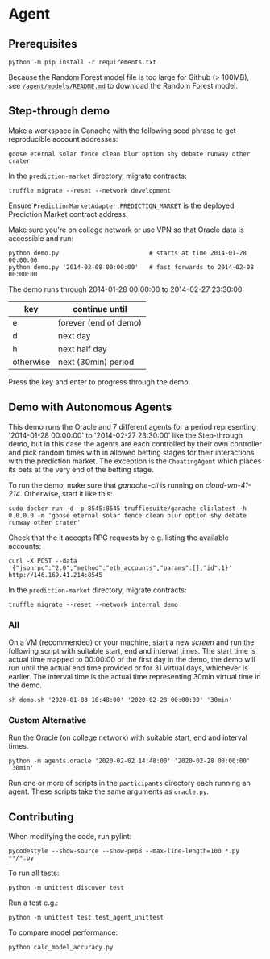 # Agent

## Prerequisites
```
python -m pip install -r requirements.txt
```

Because the Random Forest model file is too large for Github (> 100MB), see
[`/agent/models/README.md`](models/README.md) to download the Random Forest model. 

## Step-through demo
Make a workspace in Ganache with the following seed phrase to get reproducible account addresses:
```
goose eternal solar fence clean blur option shy debate runway other crater
```
In the `prediction-market` directory, migrate contracts:
```
truffle migrate --reset --network development
```

Ensure `PredictionMarketAdapter.PREDICTION_MARKET` is the deployed Prediction Market contract address.

Make sure you're on college network or use VPN so that Oracle data is accessible
and run:
```
python demo.py                         # starts at time 2014-01-28 00:00:00
python demo.py '2014-02-08 00:00:00'   # fast forwards to 2014-02-08 00:00:00
```

The demo runs through 2014-01-28 00:00:00 to 2014-02-27 23:30:00

| key | continue until |
| ------ | ------ |
| e | forever (end of demo) |
| d | next day |
| h | next half day |
| otherwise | next (30min) period|

Press the key and enter to progress through the demo.

## Demo with Autonomous Agents
This demo runs the Oracle and 7 different agents for a period representing '2014-01-28 00:00:00' to '2014-02-27 23:30:00' like the Step-through demo, but in this case the agents are each controlled by their own controller and pick random times with in allowed betting stages for their interactions
with the prediction market. The exception is the `CheatingAgent` which places its bets at the very end of the betting stage.

To run the demo, make sure that *ganache-cli* is running on *cloud-vm-41-214*. Otherwise, start it like this:
```
sudo docker run -d -p 8545:8545 trufflesuite/ganache-cli:latest -h 0.0.0.0 -m 'goose eternal solar fence clean blur option shy debate runway other crater'
```

Check that the it accepts RPC requests by e.g. listing the available accounts:
```
curl -X POST --data '{"jsonrpc":"2.0","method":"eth_accounts","params":[],"id":1}' http://146.169.41.214:8545
```

In the `prediction-market` directory, migrate contracts:
```
truffle migrate --reset --network internal_demo
```

### All
On a VM (recommended) or your machine, start a new *screen* and run the following script with suitable start, end and interval times.
The start time is actual time mapped to 00:00:00 of the first day in the demo, the demo will run until the actual end time provided
or for 31 virtual days, whichever is earlier. The interval time is the actual time representing 30min virtual time in the demo.
```
sh demo.sh '2020-01-03 10:48:00' '2020-02-28 00:00:00' '30min'
```

### Custom Alternative
Run the Oracle (on college network) with suitable start, end and interval times.
```
python -m agents.oracle '2020-02-02 14:48:00' '2020-02-28 00:00:00' '30min'
```
Run one or more of scripts in the `participants` directory each running an agent.
These scripts take the same arguments as `oracle.py`.

## Contributing
When modifying the code, run pylint:
```
pycodestyle --show-source --show-pep8 --max-line-length=100 *.py **/*.py
```

To run all tests:
```
python -m unittest discover test
```
Run a test e.g.:
```
python -m unittest test.test_agent_unittest
```

To compare model performance:
```
python calc_model_accuracy.py
```
